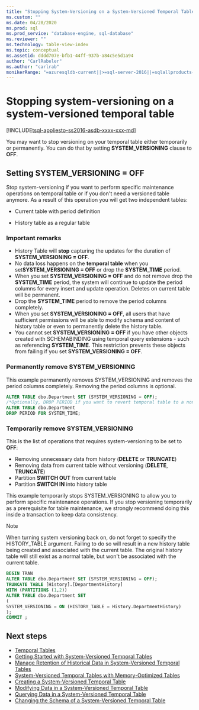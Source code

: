 ```yaml
---
title: "Stopping System-Versioning on a System-Versioned Temporal Table | Microsoft Docs"
ms.custom: ""
ms.date: 04/28/2020
ms.prod: sql
ms.prod_service: "database-engine, sql-database"
ms.reviewer: ""
ms.technology: table-view-index
ms.topic: conceptual
ms.assetid: dddd707e-bfb1-44ff-937b-a84c5e5d1a94
author: "CarlRabeler"
ms.author: "carlrab"
monikerRange: "=azuresqldb-current||>=sql-server-2016||=sqlallproducts-allversions||>=sql-server-linux-2017||=azuresqldb-mi-current"
---
```

# Stopping system-versioning on a system-versioned temporal table

[!INCLUDE[tsql-appliesto-ss2016-asdb-xxxx-xxx-md](../../includes/tsql-appliesto-ss2016-asdb-xxxx-xxx-md.md)]

You may want to stop versioning on your temporal table either temporarily or permanently. You can do that by setting **SYSTEM_VERSIONING** clause to **OFF**.

## Setting SYSTEM_VERSIONING = OFF

Stop system-versioning if you want to perform specific maintenance operations on temporal table or if you don't need a versioned table anymore. As a result of this operation you will get two independent tables:

- Current table with period definition

- History table as a regular table

### Important remarks

- History Table will **stop** capturing the updates for the duration of **SYSTEM_VERSIONING = OFF**.
- No data loss happens on the **temporal table** when you set**SYSTEM_VERSIONING = OFF** or drop the **SYSTEM_TIME** period.
- When you set **SYSTEM_VERSIONING = OFF** and do not remove drop the **SYSTEM_TIME** period, the system will continue to update the period columns for every insert and update operation. Deletes on current table will be permanent.
- Drop the **SYSTEM_TIME** period to remove the period columns completely.
- When you set **SYSTEM_VERSIONING = OFF**, all users that have sufficient permissions will be able to modify schema and content of history table or even to permanently delete the history table.
- You cannot set **SYSTEM_VERSIONING = OFF** if you have other objects created with SCHEMABINDING using temporal query extensions - such as referencing **SYSTEM_TIME**. This restriction prevents these objects from failing if you set **SYSTEM_VERSIONING = OFF**.

### Permanently remove SYSTEM_VERSIONING

This example permanently removes SYSTEM_VERSIONING and removes the period columns completely. Removing the period columns is optional.

```sql
ALTER TABLE dbo.Department SET (SYSTEM_VERSIONING = OFF);
/*Optionally, DROP PERIOD if you want to revert temporal table to a non-temporal*/
ALTER TABLE dbo.Department
DROP PERIOD FOR SYSTEM_TIME;
```

### Temporarily remove SYSTEM_VERSIONING

This is the list of operations that requires system-versioning to be set to **OFF**:

- Removing unnecessary data from history (**DELETE** or **TRUNCATE**)
- Removing data from current table without versioning (**DELETE**, **TRUNCATE**)
- Partition **SWITCH OUT** from current table
- Partition **SWITCH IN** into history table

This example temporarily stops SYSTEM_VERSIONING to allow you to perform specific maintenance operations. If you stop versioning temporarily as a prerequisite for table maintenance, we strongly recommend doing this inside a transaction to keep data consistency.

> [!NOTE]
> When turning system versioning back on, do not forget to specify the HISTORY_TABLE argument. Failing to do so will result in a new history table being created and associated with the current table. The original history table will still exist as a normal table, but won't be associated with the current table.

```sql
BEGIN TRAN
ALTER TABLE dbo.Department SET (SYSTEM_VERSIONING = OFF);
TRUNCATE TABLE [History].[DepartmentHistory]
WITH (PARTITIONS (1,2))
ALTER TABLE dbo.Department SET
(
SYSTEM_VERSIONING = ON (HISTORY_TABLE = History.DepartmentHistory)
);
COMMIT ;
```

## Next steps

- [Temporal Tables](../../relational-databases/tables/temporal-tables.md)
- [Getting Started with System-Versioned Temporal Tables](../../relational-databases/tables/getting-started-with-system-versioned-temporal-tables.md)
- [Manage Retention of Historical Data in System-Versioned Temporal Tables](../../relational-databases/tables/manage-retention-of-historical-data-in-system-versioned-temporal-tables.md)
- [System-Versioned Temporal Tables with Memory-Optimized Tables](../../relational-databases/tables/system-versioned-temporal-tables-with-memory-optimized-tables.md)
- [Creating a System-Versioned Temporal Table](../../relational-databases/tables/creating-a-system-versioned-temporal-table.md)
- [Modifying Data in a System-Versioned Temporal Table](../../relational-databases/tables/modifying-data-in-a-system-versioned-temporal-table.md)
- [Querying Data in a System-Versioned Temporal Table](../../relational-databases/tables/querying-data-in-a-system-versioned-temporal-table.md)
- [Changing the Schema of a System-Versioned Temporal Table](../../relational-databases/tables/changing-the-schema-of-a-system-versioned-temporal-table.md)
